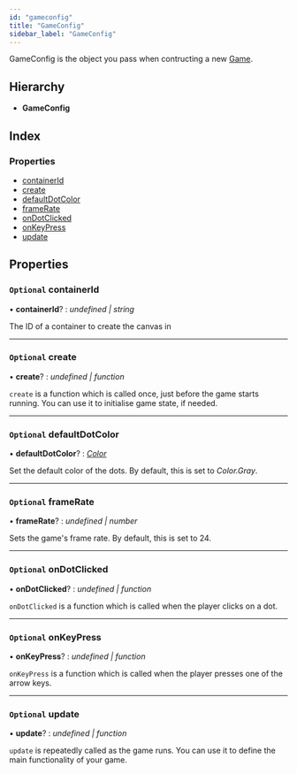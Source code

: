 ```yaml
---
id: "gameconfig"
title: "GameConfig"
sidebar_label: "GameConfig"
---
```


GameConfig is the object you pass when contructing a new [Game](../../classes/game).

## Hierarchy

* **GameConfig**

## Index

### Properties

* [containerId](../gameconfig#optional-containerid)
* [create](../gameconfig#optional-create)
* [defaultDotColor](../gameconfig#optional-defaultdotcolor)
* [frameRate](../gameconfig#optional-framerate)
* [onDotClicked](../gameconfig#optional-ondotclicked)
* [onKeyPress](../gameconfig#optional-onkeypress)
* [update](../gameconfig#optional-update)

## Properties

### `Optional` containerId

• **containerId**? : *undefined | string*

The ID of a container to create the canvas in

___

### `Optional` create

• **create**? : *undefined | function*

`create` is a function which is called once, just before the game starts
running. You can use it to initialise game state, if needed.

___

### `Optional` defaultDotColor

• **defaultDotColor**? : *[Color](../../enums/color)*

Set the default color of the dots. By default, this is set to *Color.Gray*.

___

### `Optional` frameRate

• **frameRate**? : *undefined | number*

Sets the game's frame rate. By default, this is set to 24.

___

### `Optional` onDotClicked

• **onDotClicked**? : *undefined | function*

`onDotClicked` is a function which is called when the player clicks on a
dot.

___

### `Optional` onKeyPress

• **onKeyPress**? : *undefined | function*

`onKeyPress` is a function which is called when the player presses one of
the arrow keys.

___

### `Optional` update

• **update**? : *undefined | function*

`update` is repeatedly called as the game runs. You can use it to define
the main functionality of your game.
